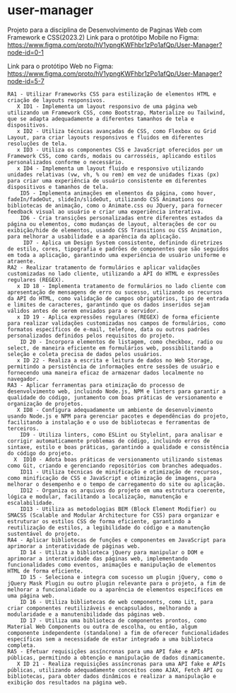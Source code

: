 # user-manager
Projeto para a disciplina de Desenvolvimento de Paginas Web com Framework e CSS(2023.2)
Link para o protótipo Mobile no Figma: https://www.figma.com/proto/hV1ypngKWFhbr1zPo1afQp/User-Manager?node-id=0-1

Link para o protótipo Web no Figma: https://www.figma.com/proto/hV1ypngKWFhbr1zPo1afQp/User-Manager?node-id=5-7


    RA1 - Utilizar Frameworks CSS para estilização de elementos HTML e criação de layouts responsivos.
       X ID1 - Implementa um layout responsivo de uma página web utilizando um Framework CSS, como Bootstrap, Materialize ou Tailwind, que se adapta adequadamente a diferentes tamanhos de tela e dispositivos.
       x ID2 - Utiliza técnicas avançadas de CSS, como Flexbox ou Grid Layout, para criar layouts responsivos e fluidos em diferentes resoluções de tela.
       x ID3 - Utiliza os componentes CSS e JavaScript oferecidos por um Framework CSS, como cards, modais ou carrosséis, aplicando estilos personalizados conforme o necessário.
       x ID4 - Implementa um layout fluido e responsivo utilizando unidades relativas (vw, vh, % ou rem) em vez de unidades fixas (px) para criar uma experiência de usuário consistente em diferentes dispositivos e tamanhos de tela.
        ID5 - Implementa animações em elementos da página, como hover, fadeIn/fadeOut, slideIn/slideOut, utilizando CSS Animations ou bibliotecas de animação, como o Animate.css ou JQuery, para fornecer feedback visual ao usuário e criar uma experiência interativa.
        ID6 - Cria transições personalizadas entre diferentes estados da página ou elementos, como mudanças de layout, alterações de cor ou exibição/hide de elementos, usando CSS Transitions ou CSS Animation, para melhorar a usabilidade e a aparência da aplicação.
         ID7 - Aplica um Design System consistente, definindo diretrizes de estilo, cores, tipografia e padrões de componentes que são seguidos em toda a aplicação, garantindo uma experiência de usuário uniforme e atraente.
    RA2 - Realizar tratamento de formulários e aplicar validações customizadas no lado cliente, utilizando a API do HTML e expressões regulares (REGEX).
       x ID 18 - Implementa tratamento de formulários no lado cliente com apresentação de mensagens de erro ou sucesso, utilizando os recursos da API do HTML, como validação de campos obrigatórios, tipo de entrada e limites de caracteres, garantindo que os dados inseridos sejam válidos antes de serem enviados para o servidor.
       x ID 19 - Aplica expressões regulares (REGEX) de forma eficiente para realizar validações customizadas nos campos de formulários, como formatos específicos de e-mail, telefone, data ou outros padrões personalizados definidos pelos requisitos do projeto.
        ID 20 - Incorpora elementos de listagem, como checkbox, radio ou select, de maneira eficiente em formulários web, possibilitando a seleção e coleta precisa de dados pelos usuários.
       x ID 22 - Realiza a escrita e leitura de dados no Web Storage, permitindo a persistência de informações entre sessões de usuário e fornecendo uma maneira eficaz de armazenar dados localmente no navegador.
    RA3 - Aplicar ferramentas para otimização do processo de desenvolvimento web, incluindo Node.js, NPM e linters para garantir a qualidade do código, juntamento com boas práticas de versionamento e organização de projetos.
       X ID8 - Configura adequadamente um ambiente de desenvolvimento usando Node.js e NPM para gerenciar pacotes e dependências do projeto, facilitando a instalação e o uso de bibliotecas e ferramentas de terceiros.
        ID9 - Utiliza linters, como ESLint ou Stylelint, para analisar e corrigir automaticamente problemas de código, incluindo erros de sintaxe, estilo e boas práticas, garantindo a qualidade e consistência do código do projeto.
      X  ID10 - Adota boas práticas de versionamento utilizando sistemas como Git, criando e gerenciando repositórios com branches adequados.
        ID11 - Utiliza técnicas de minificação e otimização de recursos, como minificação de CSS e JavaScript e otimização de imagens, para melhorar o desempenho e o tempo de carregamento do site ou aplicação.
        ID12 - Organiza os arquivos do projeto em uma estrutura coerente, lógica e modular, facilitando a localização, manutenção e escalabilidade.
        ID13 - Utiliza as metodologias BEM (Block Element Modifier) ou SMACSS (Scalable and Modular Architecture for CSS) para organizar e estruturar os estilos CSS de forma eficiente, garantindo a reutilização de estilos, a legibilidade do código e a manutenção sustentável do projeto.
    RA4 - Aplicar bibliotecas de funções e componentes em JavaScript para aprimorar a interatividade de páginas web.
        ID 14 - Utiliza a biblioteca jQuery para manipular o DOM e aprimorar a interatividade das páginas web, implementando funcionalidades como eventos, animações e manipulação de elementos HTML de forma eficiente. 
        ID 15 - Seleciona e integra com sucesso um plugin jQuery, como o jQuery Mask Plugin ou outro plugin relevante para o projeto, a fim de melhorar a funcionalidade ou a aparência de elementos específicos em uma página web. 
        ID 16 - Utiliza bibliotecas de web components, como Lit, para criar componentes reutilizáveis e encapsulados, melhorando a modularidade e a manutenibilidade das páginas web. 
        ID 17 - Utiliza uma biblioteca de componentes prontos, como Material Web Components ou outra de escolha, ou então, algum componente independente (standalone) a fim de oferecer funcionalidades específicas sem a necessidade de estar integrado a uma biblioteca completa.
    RA5 - Efetuar requisições assíncronas para uma API fake e APIs públicas, permitindo a obtenção e manipulação de dados dinamicamente.
       X ID 21 - Realiza requisições assíncronas para uma API fake e APIs públicas, utilizando adequadamente conceitos como AJAX, Fetch API ou bibliotecas, para obter dados dinâmicos e realizar a manipulação e exibição dos resultados na página web.
